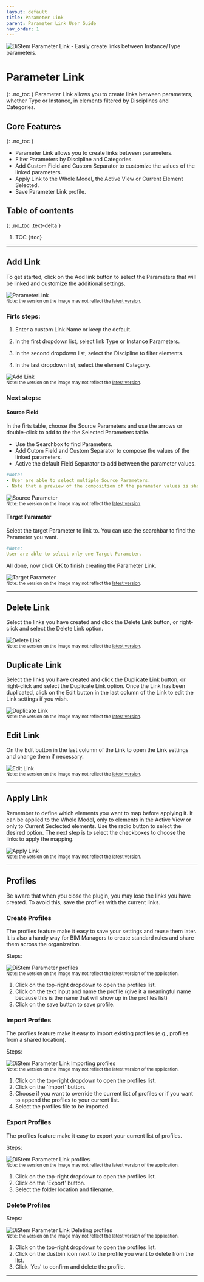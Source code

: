 ```yaml
---
layout: default
title: Parameter Link
parent: Parameter Link User Guide
nav_order: 1
---
```


![DiStem Parameter Link - Easily create links between Instance/Type parameters.](../../../assets\images\ParameterLink\ParameterLinkIcon.png)  


# Parameter Link
{: .no_toc }
Parameter Link allows you to create links between parameters, whether Type or Instance, in elements filtered by Disciplines and Categories. 

## Core Features
{: .no_toc }
- Parameter Link allows you to create links between parameters.
- Filter Parameters by Discipline and Categories.
- Add Custom Field and Custom Separator to customize the values of the linked parameters.
- Apply Link to the Whole Model, the Active View or Current Element Selected.
- Save Parameter Link profile.

## Table of contents
{: .no_toc .text-delta }

1. TOC
{:toc}

---

## Add Link

To get started, click on the Add link button to select the Parameters that will be linked and customize the additional settings.

![ParameterLink](../../../assets\images\ParameterLink\PL-OpenPlugin.gif)  
<sub>Note: the version on the image may not reflect the [latest version](https://diroots.com/revit-plugins/distem-bundle-for-autodesk-revit/).</sub>

### Firts steps:

1. Enter a custom Link Name or keep the default.

2. In the first dropdown list, select link Type or Instance Parameters.

3. In the second dropdown list, select the Discipline to filter elements.

4. In the last dropdown list, select the element Category.

![Add Link](../../../assets\images\ParameterLink\PL-AddLink.gif)  
<sub>Note: the version on the image may not reflect the [latest version](https://diroots.com/revit-plugins/distem-bundle-for-autodesk-revit/).</sub>

### Next steps:

#### Source Field

In the firts table, choose the Source Parameters and use the arrows or double-click to add to the the Selected Parameters table.

- Use the Searchbox to find Parameters.
- Add Cutom Field and Custom Separator to compose the values of the linked parameters.
- Active the default Field Separator to add between the parameter values.

```yaml
#Note:
- User are able to select multiple Source Parameters.
- Note that a preview of the composition of the parameter values is shown below the table of selected parameters.
```

![Source Parameter](../../../assets\images\ParameterLink\PL-SourceParameter.gif)  
<sub>Note: the version on the image may not reflect the [latest version](https://diroots.com/revit-plugins/distem-bundle-for-autodesk-revit/).</sub>

#### Target Parameter

Select the target Parameter to link to. You can use the searchbar to find the Parameter you want.

```yaml
#Note:
User are able to select only one Target Parameter.
```

All done, now click OK to finish creating the Parameter Link.

![Target Parameter](../../../assets\images\ParameterLink\PL-Target.gif)  
<sub>Note: the version on the image may not reflect the [latest version](https://diroots.com/revit-plugins/distem-bundle-for-autodesk-revit/).</sub>

---

## Delete Link

Select the links you have created and click the Delete Link button, or right-click and select the Delete Link option.

![Delete Link](../../../assets\images\ParameterLink\PL-Delete.gif)  
<sub>Note: the version on the image may not reflect the [latest version](https://diroots.com/revit-plugins/distem-bundle-for-autodesk-revit/).</sub>

## Duplicate Link

Select the links you have created and click the Duplicate Link button, or right-click and select the Duplicate Link option.
Once the Link has been duplicated, click on the Edit button in the last column of the Link to edit the Link settings if you wish.

![Duplicate Link](../../../assets\images\ParameterLink\PL-Duplicate.gif)  
<sub>Note: the version on the image may not reflect the [latest version](https://diroots.com/revit-plugins/distem-bundle-for-autodesk-revit/).</sub>

## Edit Link

On the Edit button in the last column of the Link to open the Link settings and change them if necessary.

![Edit Link](../../../assets\images\ParameterLink\PL-EditLink.gif)  
<sub>Note: the version on the image may not reflect the [latest version](https://diroots.com/revit-plugins/distem-bundle-for-autodesk-revit/).</sub>

---

## Apply Link

Remember to define which elements you want to map before applying it. It can be applied to the Whole Model, only to elements in the Active View or only to Current Seclected elements. Use the radio button to select the desired option.
The next step is to select the checkboxes to choose the links to apply the mapping.

![Apply Link](../../../assets\images\ParameterLink\PL-Apply.gif)  
<sub>Note: the version on the image may not reflect the [latest version](https://diroots.com/revit-plugins/distem-bundle-for-autodesk-revit/).</sub>

---

## Profiles

Be aware that when you close the plugin, you may lose the links you have created. To avoid this, save the profiles with the current links.

### Create Profiles

The profiles feature make it easy to save your settings and reuse them later. It is also a handy way for BIM Managers to create standard rules and share them across the organization.

Steps:

![DiStem Parameter profiles](../../../assets\images\ParameterLink\PL-SaveProfile.gif)  
<sub>Note: the version on the image may not reflect the latest version of the application.</sub>

1. Click on the top-right dropdown to open the profiles list.
2. Click on the text input and name the profile (give it a meaningful name because this is the name that will show up in the profiles list)
3. Click on the save button to save profile.

### Import Profiles

The profiles feature make it easy to import existing profiles (e.g., profiles from a shared location).

Steps:

![DiStem Parameter Link Importing profiles](../../../assets\images\ParameterLink\PL-ImportProfile.gif)  
<sub>Note: the version on the image may not reflect the latest version of the application.</sub>

1. Click on the top-right dropdown to open the profiles list.
2. Click on the 'Import' button.
3. Choose if you want to override the current list of profiles or if you want to append the profiles to your current list. 
4. Select the profiles file to be imported.

### Export Profiles

The profiles feature make it easy to export your current list of profiles.

Steps:

![DiStem Parameter Link profiles](../../../assets\images\ParameterLink\PL-ExportProfile.gif)  
<sub>Note: the version on the image may not reflect the latest version of the application.</sub>

1. Click on the top-right dropdown to open the profiles list.
2. Click on the 'Export' button.
3. Select the folder location and filename. 

### Delete Profiles

Steps:

![DiStem Parameter Link Deleting profiles](../../../assets\images\ParameterLink\PL-DeleteProfile.gif)  
<sub>Note: the version on the image may not reflect the latest version of the application.</sub>

1. Click on the top-right dropdown to open the profiles list.
2. Click on the dustbin icon next to the profile you want to delete from the list.
3. Click 'Yes' to confirm and delete the profile.

---